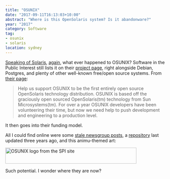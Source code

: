 ```yaml
---
title: "OSUNIX"
date: "2017-09-11T16:13:03+10:00"
abstract: "Where is this OpenSolaris system? Is it abandonware?"
year: "2017"
category: Software
tag:
- osunix
- solaris
location: sydney
---
```

[Speaking of Solaris], [again], what ever happened to OSUNIX? Software in the Public Interest still lists it on their [project page], right alongside Debian, Postgres, and plenty of other well-known free/open source systems. From [their page]\:

> Help us support OSUNIX to be the first entirely open source OpenSolaris technology distribution. OSUNIX is based off the graciously open sourced OpenSolaris(tm) technology from Sun Microsystems(tm). For over a year OSUNIX developers have been volunteering their time, but now we need help to push development and engineering to a production level.

It then goes into their funding model.

All I could find online were some [stale newsgroup posts], a [repository] last updated three years ago, and this animu-themed art:

<p><img src="https://rubenerd.com/files/2017/osunix-logo.png" alt="OSUNIX logo from the SPI site" style="width:412px; height:50px;" /></p>

Such potential. I wonder where they are now?

[Speaking of Solaris]: https://rubenerd.com/goodbye-to-solaris-probably/ "Rubénerd: Goodbye to Solaris, probably?"
[again]: https://rubenerd.com/what-about-aix-hpux/ "Rubénerd: What about AIX and HP/UX?"
[project page]: http://www.spi-inc.org/projects/
[their page]: http://www.spi-inc.org/projects/osunix/
[stale newsgroup posts]: http://grokbase.com/g/sc/osunix-commits
[repository]: https://bitbucket.org/osunix/
